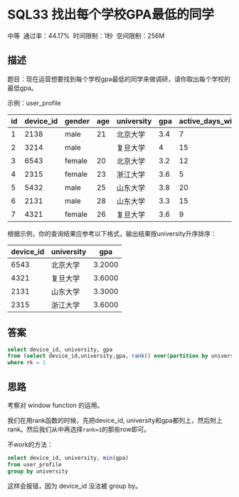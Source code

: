 # SQL33 找出每个学校GPA最低的同学

中等  通过率：44.17%  时间限制：1秒  空间限制：256M

## 描述

题目：现在运营想要找到每个学校gpa最低的同学来做调研，请你取出每个学校的最低gpa。

示例：user_profile

| id  | device_id | gender | age | university | gpa | active_days_within_30 | question_cnt | answer_cnt |
| --- | --------- | ------ | --- | ---------- | --- | --------------------- | ------------ | ---------- |
| 1   | 2138      | male   | 21  | 北京大学       | 3.4 | 7                     | 2            | 12         |
| 2   | 3214      | male   |     | 复旦大学       | 4   | 15                    | 5            | 25         |
| 3   | 6543      | female | 20  | 北京大学       | 3.2 | 12                    | 3            | 30         |
| 4   | 2315      | female | 23  | 浙江大学       | 3.6 | 5                     | 1            | 2          |
| 5   | 5432      | male   | 25  | 山东大学       | 3.8 | 20                    | 15           | 70         |
| 6   | 2131      | male   | 28  | 山东大学       | 3.3 | 15                    | 7            | 13         |
| 7   | 4321      | female | 26  | 复旦大学       | 3.6 | 9                     | 6            | 52         |

根据示例，你的查询结果应参考以下格式，输出结果按university升序排序：

| device_id | university | gpa    |
| --------- | ---------- | ------ |
| 6543      | 北京大学       | 3.2000 |
| 4321      | 复旦大学       | 3.6000 |
| 2131      | 山东大学       | 3.3000 |
| 2315      | 浙江大学       | 3.6000 |

## 答案

```sql
select device_id, university, gpa
from (select device_id,university,gpa, rank() over(partition by university order by gpa) as rk from user_profile) x
where rk = 1
```

## 思路

考察对 window function 的运用。

我们在用rank函数的时候，先把device_id, university和gpa都列上，然后附上rank。然后我们从中再选择`rank=1`的那些row即可。

不work的方法：

```sql
select device_id, university, min(gpa)
from user_profile
group by university
```

这样会报错，因为 device_id 没法被 group by。
